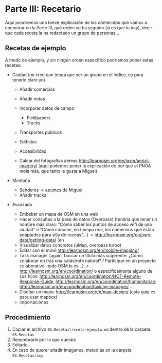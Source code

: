 # Parte III: Recetario

Aquí pondremos una breve explicación de los contenidos que vamos a encontrar en la Parte III, qué orden se ha seguido \(si es que lo hay\), decir que cada receta la ha redactado un grupo de personas...

## Recetas de ejemplo

A modo de ejemplo, y sin ningún orden específico podríamos poner estas recetas:

* Ciudad \(no creo que tenga que ser un grupo en el índice, es para tenerlo claro yo\)

  * Añadir comercios
  * Añadir notas
  * Incorporar datos de campo

    * Fieldpapers
    * Tracks

  * Transportes públicos

  * Edificios

  * Accesibilidad
  * Calcar del fotografías aéreas [http:\/\/learnosm.org\/en\/josm\/aerial-imagery\/](http://learnosm.org/en/josm/aerial-imagery/) \(aquí podemos poner la explicación de por qué el PNOA mola más, que tanto le gusta a Miguel\)

* Montaña

  * Senderos -&gt; apuntes de Miguel
  * Añadir tracks

* Avanzado

  * Embeber un mapa de OSM en una web
  * Hacer consultas a la base de datos \(Overpass\) \(tendría que tener un nombre más claro: "Cómo saber los puntos de acceso wifi de una ciudad" o "Cómo conocer, en tiempo real, los comercios que están adaptados para silla de ruedas"...\) -&gt; [http:\/\/learnosm.org\/en\/osm-data\/getting-data\/](http://learnosm.org/en/osm-data/getting-data/) \(en
  * Visualizar datos concretos \(uMap, overpass turbo\)
  * Editar con el móvil [http:\/\/learnosm.org\/en\/mobile-mapping\/](http://learnosm.org/en/mobile-mapping/)
  * Task manager \(again, buscar un título más sugerente: ¿Cómo colaborar en tras una catástrofe natural? \/ Participar en un proyecto colaborativo -todo OSM lo es...\) -&gt; [http:\/\/learnosm.org\/en\/coordination\/](http://learnosm.org/en/coordination/) o específicamente alguno de sus hijos: [http:\/\/learnosm.org\/en\/coordination\/HOT-Remote-Response-Guide](http://learnosm.org/en/coordination/HOT-Remote-Response-Guide), [http:\/\/learnosm.org\/en\/coordination\/humanitarian](http://learnosm.org/en/coordination/humanitarian), [http:\/\/learnosm.org\/en\/coordination\/tasking-manager\/](http://learnosm.org/en/coordination/tasking-manager/) ...
  * Diseñar un mapa: [http:\/\/learnosm.org\/en\/map-design\/](http://learnosm.org/en/map-design/) \(esta guía es para usar mapbox\)
  * Importaciones


## Procedimiento

1. Copiar el archivo `03.Recetas\receta-ejemplo.md` dentro de la carpeta `03.Recetas`
2. Renombrarlo por lo que queráis
3. Editarlo
4. En caso de querer añadir imágenes, metedlas en la carpeta `03.Recetas/img`

